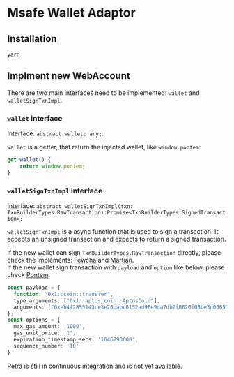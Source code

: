 # Msafe Wallet Adaptor

## Installation
`yarn`

## Implment new WebAccount
There are two main interfaces need to be implemented: `wallet` and `walletSignTxnImpl`.

### `wallet` interface
Interface: `abstract wallet: any;`.

`wallet` is a getter, that return the injected wallet, like `window.pontem`:
```typescript
get wallet() {
    return window.pontem;
}
```

### `walletSignTxnImpl` interface
Interface: `abstract walletSignTxnImpl(txn: TxnBuilderTypes.RawTransaction):Promise<TxnBuilderTypes.SignedTransaction>;`

`walletSignTxnImpl` is a async function that is used to sign a transaction. It accepts an unsigned transaction and expects to return a signed transaction.

If the new wallet can sign `TxnBuilderTypes.RawTransaction` directly, please check the implements: [Fewcha] and [Martian].  
If the new wallet sign transaction with `payload` and `option` like below, 
please check [Pontem].
```typescript
const payload = {
  function: "0x1::coin::transfer",
  type_arguments: ["0x1::aptos_coin::AptosCoin"],
  arguments: ["0xeb442855143ce3e26babc6152ad98e9da7db7f0820f08be3d006535b663a6292", "1000"]
};
const options = {
  max_gas_amount: '1000',
  gas_unit_price: '1',
  expiration_timestamp_secs: '1646793600',
  sequence_number: '10'
}
```

[Petra] is still in continuous integration and is not yet available.


[Fewcha]: ./src/adaptors/FewchaAccount.ts
[Martian]: ./src/adaptors/MartianAccount.ts
[Pontem]: ./src/adaptors/PontemAccount.ts
[Petra]: ./src/adaptors/PetraAccount.ts